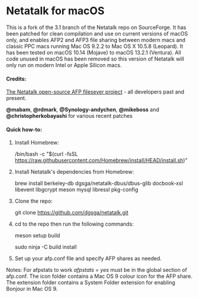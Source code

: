 # Netatalk for macOS
This is a fork of the 3.1 branch of the Netatalk repo on SourceForge. It has been patched for clean compilation and use on current versions of macOS only, and enables AFP2 and AFP3 file sharing between modern macs and classic PPC macs running Mac OS 9.2.2 to Mac OS X 10.5.8 (Leopard). It has been tested on macOS 10.14 (Mojave) to macOS 13.2.1 (Ventura). All code unused in macOS has been removed so this version of Netatalk will only run on modern Intel or Apple Silicon macs.
#### Credits:

[The Netatalk open-source AFP filesever project](http://netatalk.sourceforge.net) -
all developers past and present.

**@mabam**, **@rdmark**, **@Synology-andychen**, **@mikeboss** and **@christopherkobayashi** for various recent patches

#### Quick how-to:

1. Install Homebrew:

    /bin/bash -c "$(curl -fsSL https://raw.githubusercontent.com/Homebrew/install/HEAD/install.sh)"

2. Install Netatalk's dependencies from Homebrew:

    brew install berkeley-db dgsga/netatalk-dbus/dbus-glib docbook-xsl libevent libgcrypt meson mysql libressl pkg-config

3. Clone the repo:

    git clone https://github.com/dgsga/netatalk.git

4. cd to the repo then run the following commands:

   meson setup build

   sudo ninja -C build install

5. Set up your afp.conf file and specify AFP shares as needed.

Notes: For afpstats to work *afpstats = yes* must be in the global section of afp.conf. The icon folder contains a Mac OS 9 colour icon for the AFP share. The extension folder contains a System Folder extension for enabling Bonjour in Mac OS 9.
